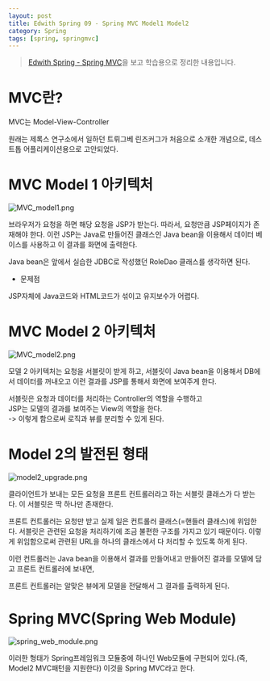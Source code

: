 ```yaml
---
layout: post
title: Edwith Spring 09 - Spring MVC Model1 Model2
category: Spring
tags: [spring, springmvc]
---
```


>[Edwith Spring - Spring MVC](https://www.edwith.org/boostcourse-web/lecture/16762/)을 보고 학습용으로 정리한 내용입니다.

# MVC란?
MVC는 Model-View-Controller<br/>

원래는 제록스 연구소에서 일하던 트뤼그베 린즈커그가 처음으로 소개한 개념으로, 데스트톱 어플리케이션용으로 고안되었다.


# MVC Model 1 아키텍처

![MVC_model1.png](../public/img/spring/MVC_model1.png)

브라우저가 요청을 하면 해당 요청을 JSP가 받는다. 따라서, 요청만큼 JSP페이지가 존재해야 한다. 이런 JSP는 Java로 만들어진 클래스인 Java bean을 이용해서 데이터 베이스를 사용하고 이 결과를 화면에 출력한다.

Java bean은 앞에서 실습한 JDBC로 작성했던 RoleDao 클래스를 생각하면 된다.

- 문제점

JSP자체에 Java코드와 HTML코드가 섞이고 유지보수가 어렵다.

# MVC Model 2 아키텍처

![MVC_model2.png](../public/img/spring/MVC_model2.png)

모델 2 아키텍처는 요청을 서블릿이 받게 하고, 서블릿이 Java bean을 이용해서 DB에서 데이터를 꺼내오고 이런 결과를 JSP를 통해서 화면에 보여주게 한다.

서블릿은 요청과 데이터를 처리하는 Controller의 역할을 수행하고<br/>
JSP는 모델의 결과를 보여주는 View의 역할을 한다.<br/>
-> 이렇게 함으로써 로직과 뷰를 분리할 수 있게 된다.


# Model 2의 발전된 형태 


![model2_upgrade.png](../public/img/spring/model2_upgrade.png)

클라이언트가 보내는 모든 요청을 프론트 컨트롤러라고 하는 서블릿 클래스가 다 받는다. 이 서블릿은 딱 하나만 존재한다.

프론트 컨트롤러는 요청만 받고 실제 일은 컨트롤러 클래스(=핸들러 클래스)에 위임한다. 서블릿은 관련된 요청을 처리하기에 조금 불편한 구조를 가지고 있기 때문이다. 이렇게 위임함으로써 관련된 URL을 하나의 클래스에서 다 처리할 수 있도록 하게 된다.

이런 컨트롤러는 Java bean을 이용해서 결과를 만들어내고 만들어진 결과를 모델에 담고 프론트 컨트롤러에 보내면,

프론트 컨트롤러는 알맞은 뷰에게 모델을 전달해서 그 결과를 출력하게 된다.



# Spring MVC(Spring Web Module)

![spring_web_module.png](../public/img/spring/spring_web_module.png)


이러한 형태가 Spring프레임워크 모듈중에 하나인 Web모듈에 구현되어 있다.(즉, Model2 MVC패턴을 지원한다) 이것을 Spring MVC라고 한다.





